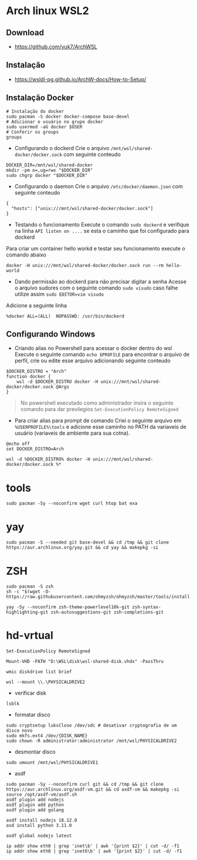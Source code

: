 # Arch linux WSL2

## Download

- https://github.com/yuk7/ArchWSL

## Instalação

- https://wsldl-pg.github.io/ArchW-docs/How-to-Setup/

## Instalação Docker

```
# Instalação do docker
sudo pacman -S docker docker-compose base-devel
# Adicionar o usuário no grupo docker
sudo usermod -aG docker $USER
# Conferir os groups
groups
```

- Configurando o dockerd
Crie o arquivo `/mnt/wsl/shared-docker/docker.sock` com seguinte conteudo
```
DOCKER_DIR=/mnt/wsl/shared-docker
mkdir -pm o=,ug=rwx "$DOCKER_DIR"
sudo chgrp docker "$DOCKER_DIR"
```

- Configurando o daemon
Crie o arquivo `/etc/docker/daemon.json` com seguinte conteudo
```
{
  "hosts": ["unix:///mnt/wsl/shared-docker/docker.sock"]
}
```

- Testando o funcionamento
Execute o comando `sudo dockerd` e verifique na linha `API listen on ....` se esta o caminho que foi configurado para dockerd

Para criar um container hello workd e testar seu funcionamento execute o comando abaixo
```
docker -H unix:///mnt/wsl/shared-docker/docker.sock run --rm hello-world
```

- Dando permissão ao dockerd para não precisar digitar a senha
Acesse o arquivo sudores com o seguinte comando `sudo visudo` caso falhe utilize assim `sudo EDITOR=vim visudo`

Adicione a seguinte linha
```
%docker ALL=(ALL)  NOPASSWD: /usr/bin/dockerd
```

## Configurando Windows

- Criando alias no Powershell para acessar o docker dentro do wsl
Execute o seguinte comando `echo $PROFILE` para encontrar o arquivo de perfil, crie ou edite esse arquivo adicionando seguinte conteudo
```
$DOCKER_DISTRO = "Arch"
function docker {
    wsl -d $DOCKER_DISTRO docker -H unix:///mnt/wsl/shared-docker/docker.sock @Args
}
```
> No powershell executado como administrador insira o seguinte comando para dar previlegios `Set-ExecutionPolicy RemoteSigned`

- Para criar alias para prompt de comando
Criei o seguinte arquivo em `%USERPROFILE%\tools` e adicione esse caminho no PATH da variaveis de usuário (variaveis de ambiente para sua cotna).
```
@echo off
set DOCKER_DISTRO=Arch

wsl -d %DOCKER_DISTRO% docker -H unix:///mnt/wsl/shared-docker/docker.sock %*
```

# tools
```
sudo pacman -Sy --noconfirm wget curl htop bat exa
```

# yay
```
sudo pacman -S --needed git base-devel && cd /tmp && git clone https://aur.archlinux.org/yay.git && cd yay && makepkg -si
```

# ZSH
```
sudo pacman -S zsh
sh -c "$(wget -O- https://raw.githubusercontent.com/ohmyzsh/ohmyzsh/master/tools/install.sh)"

yay -Sy --noconfirm zsh-theme-powerlevel10k-git zsh-syntax-highlighting-git zsh-autosuggestions-git zsh-completions-git
```

# hd-vrtual
```
Set-ExecutionPolicy RemoteSigned

Mount-VHD -PATH "D:\WSL\disk\wsl-shared-disk.vhdx" -PassThru

wmic diskdrive list brief

wsl --mount \\.\PHYSICALDRIVE2
```

- verificar disk
```
lsblk
```

- formatar disco
```
sudo cryptsetup luksClose /dev/sdc # desativar cryptografia de um disco novo
sudo mkfs.ext4 /dev/{DISK_NAME}
sudo chown -R administrator:administrator /mnt/wsl/PHYSICALDRIVE2
```

- desmontar disco
```
sudo umount /mnt/wsl/PHYSICALDRIVE1
``` 

- asdf
```
sudo pacman -Sy --noconfirm curl git && cd /tmp && git clone https://aur.archlinux.org/asdf-vm.git && cd asdf-vm && makepkg -si
source /opt/asdf-vm/asdf.sh
asdf plugin add nodejs
asdf plugin add python
asdf plugin add golang

asdf install nodejs 18.12.0
asd install python 3.11.0

asdf global nodejs latest
```
```
ip addr show eth0 | grep 'inet\b' | awk '{print $2}' | cut -d/ -f1
ip addr show eth0 | grep 'inet6\b' | awk '{print $2}' | cut -d/ -f1
```
